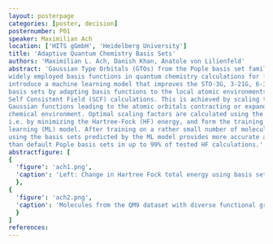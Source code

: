 ```yaml
---
layout: posterpage
categories: [poster, decision]
posternumber: P01
speaker: Maximilian Ach
location: ['HITS gGmbH', 'Heidelberg University']
title: 'Adaptive Quantum Chemistry Basis Sets'
authors: 'Maximilian L. Ach, Danish Khan, Anatole von Lilienfeld'
abstract: 'Gaussian Type Orbitals (GTOs) from the Pople basis set family have been among the most
widely employed basis functions in quantum chemistry calculations for five decades. We
introduce a machine learning model that improves the STO-3G, 3-21G, 6-31G and 6-31G*
basis sets by adapting basis functions to the local atomic environments prior to the start of
Self Consistent Field (SCF) calculations. This is achieved by scaling the variance of the radial
Gaussian functions leading to the atomic orbitals contracting or expanding based on the local
chemical environment. Optimal scaling factors are calculated using the variational principle,
i.e. by minimizing the Hartree-Fock (HF) energy, and form the training data for the machine
learning (ML) model. After training on a rather small number of molecules, it is shown that
using the basis sets predicted by the ML model provides more accurate atomization energies
than default Pople basis sets in up to 99% of tested HF calculations.'
abstractfigure: [
{
  'figure': 'ach1.png', 
  'caption': 'Left: Change in Hartree Fock total energy using basis sets with ML scaling factors as a function training molecules. Right: Atomization energy error vs. CPU time using default and adaptive Pople basis sets.'
  },
{
  'figure': 'ach2.png',
  'caption': 'Molecules from the QM9 dataset with diverse functional groups and their optimal (HF energy-minimized) STO-3G valence orbital scaling factors. As can be seen the scaling factors are highly local and transferable and depend on the electron density near the atom.'
  }
]
references:
---
```

